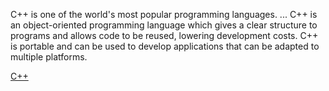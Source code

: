 C++ is one of the world's most popular programming languages. ... C++ is an object-oriented programming language which gives a clear structure to programs and allows code to be reused, lowering development costs. C++ is portable and can be used to develop applications that can be adapted to multiple platforms.  

[C++](https://www.learn-cpp.org/)